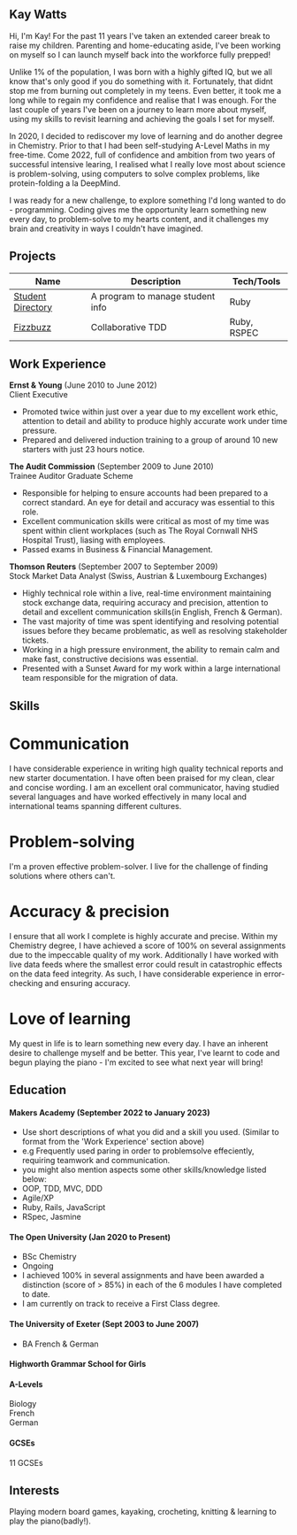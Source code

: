 ## Kay Watts

Hi, I'm Kay! For the past 11 years I've taken an extended career break to raise my children. Parenting and home-educating aside, I've been working on myself so I can launch myself back into the workforce fully prepped!

Unlike 1% of the population, I was born with a highly gifted IQ, but we all know that's only good if you do something with it. Fortunately, that didnt stop me from burning out completely in my teens. Even better, it took me a long while to regain my confidence and realise that I was enough. For the last couple of years I've been on a journey to learn more about myself, using my skills to revisit learning and achieving the goals I set for myself. 

In 2020, I decided to rediscover my love of learning and do another degree in Chemistry. Prior to that I had been self-studying A-Level Maths in my free-time. Come 2022, full of confidence and ambition from two years of successful intensive learing, I realised what I really love most about science is problem-solving, using computers to solve complex problems, like protein-folding a la DeepMind.

I was ready for a new challenge, to explore something I'd long wanted to do - programming. Coding gives me the opportunity learn something new every day, to problem-solve to my hearts content, and it challenges my brain and creativity in ways I couldn't have imagined.

## Projects

| Name | Description | Tech/Tools |
| ---| --- | --- |
| [Student Directory](https://github.com/kwatts949/student-directory) | A program to manage student info | Ruby |
| [Fizzbuzz](https://github.com/lwly-jpg/fizzbuzz) | Collaborative TDD | Ruby, RSPEC |

## Work Experience

**Ernst & Young** (June 2010 to June 2012)  
Client Executive

- Promoted twice within just over a year due to my excellent work ethic, attention to detail and ability to produce highly accurate work under time pressure.
- Prepared and delivered induction training to a group of around 10 new starters with just 23 hours notice.

**The Audit Commission** (September 2009 to June 2010)  
Trainee Auditor Graduate Scheme

- Responsible for helping to ensure accounts had been prepared to a correct standard. An eye for detail and accuracy was essential to this role.
- Excellent communication skills were critical as most of my time was spent within client workplaces (such as The Royal Cornwall NHS Hospital Trust), liasing with employees.
- Passed exams in Business & Financial Management.

**Thomson Reuters** (September 2007 to September 2009)  
Stock Market Data Analyst (Swiss, Austrian & Luxembourg Exchanges)

- Highly technical role within a live, real-time environment maintaining stock exchange data, requiring accuracy and precision, attention to detail and excellent communication skills(in English, French & German). 
- The vast majority of time was spent identifying and resolving potential issues before they became problematic, as well as resolving stakeholder tickets.
- Working in a high pressure environment, the ability to remain calm and make fast, constructive decisions was essential.
- Presented with a Sunset Award for my work within a large international team responsible for the migration of data.  

## Skills
# Communication

I have considerable experience in writing high quality technical reports and new starter documentation. I have often been praised for my clean, clear and concise wording. I am an excellent oral communicator, having studied several languages and have worked effectively in many local and international teams spanning different cultures.

# Problem-solving

I'm a proven effective problem-solver. I live for the challenge of finding solutions where others can't.

# Accuracy & precision

I ensure that all work I complete is highly accurate and precise. Within my Chemistry degree, I have achieved a score of 100% on several assignments due to the impeccable quality of my work. Additionally I have worked with live data feeds where the smallest error could result in catastrophic effects on the data feed integrity. As such, I have considerable experience in error-checking and ensuring accuracy.

# Love of learning
My quest in life is to learn something new every day. I have an inherent desire to challenge myself and be better. This year, I've learnt to code and begun playing the piano - I'm excited to see what next year will bring!

## Education

#### Makers Academy (September 2022 to January 2023)
- Use short descriptions of what you did and a skill you used. (Similar to format from the 'Work Experience' section above)
- e.g Frequently used paring in order to problemsolve effeciently, requiring teamwork and communication.
- you might also mention aspects some other skills/knowledge listed below: 
- OOP, TDD, MVC, DDD
- Agile/XP
- Ruby, Rails, JavaScript
- RSpec, Jasmine

#### The Open University (Jan 2020 to Present)

- BSc Chemistry
- Ongoing
- I achieved 100% in several assignments and have been awarded a distinction (score of > 85%) in each of the 6 modules I have completed to date.
- I am currently on track to receive a First Class degree.

#### The University of Exeter (Sept 2003 to June 2007)

- BA French & German

#### Highworth Grammar School for Girls

#### A-Levels

Biology<br>
French<br>
German

#### GCSEs

11 GCSEs

## Interests

Playing modern board games, kayaking, crocheting, knitting & learning to play the piano(badly!).
